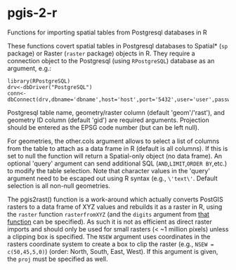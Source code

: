 # pgis-2-r
Functions for importing spatial tables from Postgresql databases in R

These functions covert spatial tables in Postgresql databases to Spatial* (`sp` package) or Raster (`raster` package) objects in R. They require a connection object to the Postgresql (using `RPostgreSQL`) database as an argument, e.g.:

```
library(RPostgreSQL)
drv<-dbDriver("PostgreSQL")
conn<-dbConnect(drv,dbname='dbname',host='host',port='5432',user='user',password='password')
```

Postgresql table name, geometry/raster column (default 'geom'/'rast'), and geometry ID column (default 'gid') are required arguments. Projection should be entered as the EPSG code number (but can be left null). 

For geometries, the other.cols argument allows to select a list of columns from the table to attach as a data frame in R (default is all columns). If this is set to null the function will return a Spatial-only object (no data frame). An optional 'query' argument can send additional SQL (`AND`,`LIMIT`,`ORDER BY`,etc.) to modify the table selection. Note that character values in the 'query' argument need to be escaped out using R syntax (e.g., `\'text\'`. Default selection is all non-null geometries.

The pgis2rast() function is a work-around which actually converts PostGIS rasters to a data frame of XYZ values and rebuilds it as a raster in R, using the `raster` function `rasterfromXYZ` (and the `digits` argument from [that function](http://www.inside-r.org/packages/cran/raster/docs/rasterFromXYZ) can be specified).  As such it is not as efficient as direct raster imports and should only be used for small rasters (< ~1 million pixels) unless a clipping box is specified. The `NSEW` argument uses coordinates in the rasters coordinate system to create a box to clip the raster (e.g., `NSEW = c(50,45,5,0)`) (order: North, South, East, West). If this argument is given, the `proj` must be specified as well.
